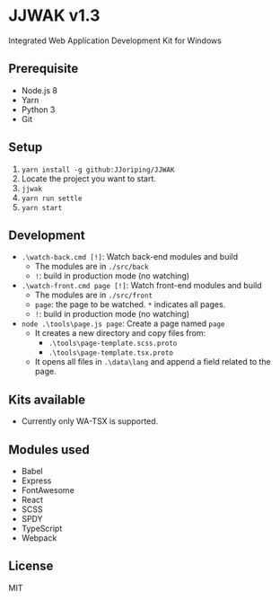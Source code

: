 # JJWAK v1.3
Integrated Web Application Development Kit for Windows

## Prerequisite
- Node.js 8
- Yarn
- Python 3
- Git
## Setup
1. `yarn install -g github:JJoriping/JJWAK`
1. Locate the project you want to start.
1. `jjwak`
1. `yarn run settle`
1. `yarn start`
## Development
- `.\watch-back.cmd [!]`: Watch back-end modules and build
  - The modules are in `./src/back`
  - `!`: build in production mode (no watching)
- `.\watch-front.cmd page [!]`: Watch front-end modules and build
  - The modules are in `./src/front`
  - `page`: the page to be watched. `*` indicates all pages.
  - `!`: build in production mode (no watching)
- `node .\tools\page.js page`: Create a page named `page`
  - It creates a new directory and copy files from:
    - `.\tools\page-template.scss.proto`
    - `.\tools\page-template.tsx.proto`
  - It opens all files in `.\data\lang` and append a field related to the page.
## Kits available
- Currently only WA-TSX is supported.
## Modules used
- Babel
- Express
- FontAwesome
- React
- SCSS
- SPDY
- TypeScript
- Webpack
## License
MIT